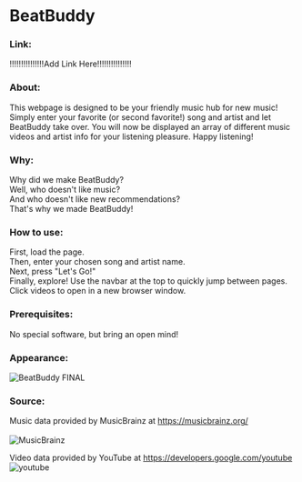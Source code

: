 # BeatBuddy

### Link:
!!!!!!!!!!!!!!!Add Link Here!!!!!!!!!!!!!!!

### About:
This webpage is designed to be your friendly music hub for new music! Simply enter your favorite (or second favorite!) song and artist and let BeatBuddy take over. You will now be displayed an array of different music videos and artist info for your listening pleasure. Happy listening!

### Why:
Why did we make BeatBuddy?<br>
Well, who doesn't like music? <br>
And who doesn't like new recommendations?<br>
That's why we made BeatBuddy!<br>

### How to use:
First, load the page. <br>
Then, enter your chosen song and artist name.<br>
Next, press "Let's Go!"<br>
Finally, explore! Use the navbar at the top to quickly jump between pages. <br>
Click videos to open in a new browser window.<br>

### Prerequisites:
No special software, but bring an open mind!

### Appearance:
![BeatBuddy FINAL](https://github.com/33649EK/beat-buddy/assets/145732309/1fe5f686-b6c6-4e2f-a86c-9312174af9f8)


### Source:
Music data provided by MusicBrainz at https://musicbrainz.org/<br>
<br>
![MusicBrainz](https://github.com/33649EK/beat-buddy/assets/145732309/02e3c42f-dc1c-4189-b10c-f28bb90bbe1a)


Video data provided by YouTube at https://developers.google.com/youtube<br>![youtube](https://github.com/33649EK/beat-buddy/assets/145732309/a18f1792-c69d-4bb4-b209-75a7eb3bf505)
